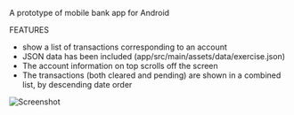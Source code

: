 A prototype of mobile bank app for Android

FEATURES
* show a list of transactions corresponding to an account
* JSON data has been included (app/src/main/assets/data/exercise.json)
* The account information on top scrolls off the screen
* The transactions (both cleared and pending) are shown in a combined list, by descending date order

![Screenshot](http://i.imgur.com/SXPeK8Ql.png)

